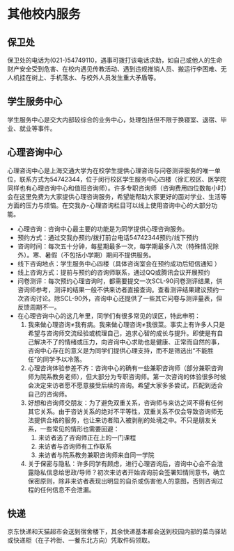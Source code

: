 # 其他校内服务

## 保卫处

保卫处的电话为(021-)54749110，遇事可拨打该电话求助，如自己或他人的生命财产安全受到危害、在校内遇见传教活动、遇到违规推销人员、搬运行李困难、无人机挂在树上、手机落水、与校外人员发生重大矛盾等。

## 学生服务中心

学生服务中心是交大内部较综合的业务中心，处理包括但不限于换寝室、退宿、毕业、就业等事件。

## 心理咨询中心

心理咨询中心是上海交通大学为在校学生提供心理咨询与问卷测评服务的唯一单位，联系方式为54742344，位于闵行校区学生服务中心四楼（徐汇校区、医学院同样也有心理咨询中心和值班咨询师）。许多专职咨询师（咨询费用四位数每小时）会在这里免费为大家提供心理咨询服务，希望能帮助大家更好的面对学业、生活等方面的压力与烦恼。在交我办-心理咨询栏目可以线上使用咨询中心的大部分功能。
- 心理咨询：咨询中心最主要的功能是为同学提供心理咨询服务。  
- 预约方式：通过交我办预约/拨打前台电话54742344预约/线下预约  
- 咨询时间：每次五十分钟，每星期最多一次，每学期最多八次（特殊情况除外）。寒、暑假（不包括小学期）期间不提供服务。
- 线下咨询地点：学生服务中心四楼（具体咨询室会在预约成功后短信通知  ）
- 线上咨询方式：提前与预约的咨询师联系，通过QQ或腾讯会议开展预约
- 问卷测评：每次预约心理咨询时，都需要提交一次SCL-90问卷测评结果，供咨询师参考，测评的结果一般不供来访者直接查询。查看测评结果建议预约一次咨询讨论。除SCL-90外，咨询中心还提供了一些其它问卷与测评量表，但反馈周期不一。
- 在心理咨询中心的这几年里，同学们有很多常见的误区，特此申明：
    1. 我来做心理咨询≠我有病。我来做心理咨询≠我很菜。事实上有许多人只是希望与咨询师交流经验或梳理自己，追求心智的成长与提升。即使是有自己解决不了的情绪或压力，向咨询中心求助也是健康、正常而自然的事，咨询中心存在的意义是为同学们提供心理支持，而不是筛选出“不能胜任”的同学予以冷落。  
    2. 心理咨询体验参差不齐：咨询中心的确有一些兼职咨询师（部分兼职咨询师为院系教务老师），但大部分为专职咨询师。第一次咨询的体验很多时候会决定来访者愿不愿意接受后续的咨询。希望大家多多尝试，匹配到适合自己的咨询师。  
    3. 好想和咨询师交朋友：为了避免双重关系，咨询师与来访之间不得有任何其它关系。由于咨访关系的绝对不平等性，双重关系不仅会导致咨询师无法提供合格的服务，也让来访者陷入被剥削的处境之中。不只是朋友关系，一些常见的情形也需要回避：
        1. 来访者选了咨询师正在上的一门课程    
        2. 来访者与咨询师有工作联系
        3. 来访者与院系教务兼职咨询师来自同一学院
    4. 关于保密与隐私：许多同学有顾虑，进行心理咨询后，咨询中心会不会泄露隐私信息给思政/导师？初次来访者开始咨询前会签署知情同意书，确立保密原则，除非来访者表现出明显的自杀或伤害他人的意图，否则咨询过程的任何信息不会泄漏。

## 快递

京东快递和天猫超市会送到宿舍楼下，其余快递基本都会送到校园内部的菜鸟驿站或快递柜（在子衿街、一餐东北方向）凭取件码领取。
